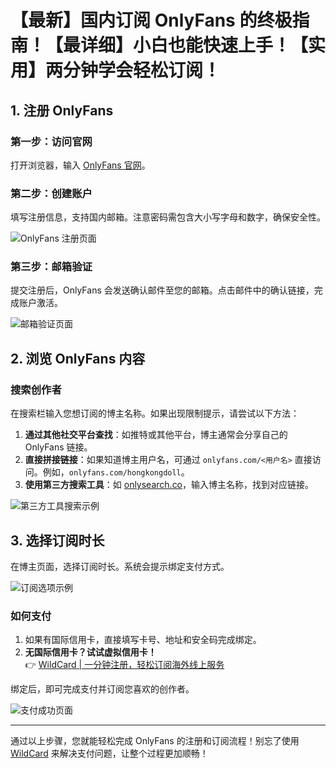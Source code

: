 # 【最新】国内订阅 OnlyFans 的终极指南！【最详细】小白也能快速上手！【实用】两分钟学会轻松订阅！


## 1. 注册 OnlyFans

### 第一步：访问官网
打开浏览器，输入 [OnlyFans 官网](https://onlyfans.com/)。

### 第二步：创建账户
填写注册信息，支持国内邮箱。注意密码需包含大小写字母和数字，确保安全性。

![OnlyFans 注册页面](https://open-ai-blog.oss-cn-nanjing.aliyuncs.com/img/202408091557852.png)

### 第三步：邮箱验证
提交注册后，OnlyFans 会发送确认邮件至您的邮箱。点击邮件中的确认链接，完成账户激活。

![邮箱验证页面](https://open-ai-blog.oss-cn-nanjing.aliyuncs.com/img/202408091557891.png)

## 2. 浏览 OnlyFans 内容

### 搜索创作者
在搜索栏输入您想订阅的博主名称。如果出现限制提示，请尝试以下方法：
1. **通过其他社交平台查找**：如推特或其他平台，博主通常会分享自己的 OnlyFans 链接。
2. **直接拼接链接**：如果知道博主用户名，可通过 `onlyfans.com/<用户名>` 直接访问。例如，`onlyfans.com/hongkongdoll`。
3. **使用第三方搜索工具**：如 [onlysearch.co](https://onlysearch.co/)，输入博主名称，找到对应链接。

![第三方工具搜索示例](https://open-ai-blog.oss-cn-nanjing.aliyuncs.com/img/202408091557882.png)

## 3. 选择订阅时长

在博主页面，选择订阅时长。系统会提示绑定支付方式。

![订阅选项示例](https://open-ai-blog.oss-cn-nanjing.aliyuncs.com/img/202408091557277.png)

### 如何支付
1. 如果有国际信用卡，直接填写卡号、地址和安全码完成绑定。
2. **无国际信用卡？试试虚拟信用卡！**  
   👉 [WildCard | 一分钟注册，轻松订阅海外线上服务](https://bit.ly/bewildcard)

绑定后，即可完成支付并订阅您喜欢的创作者。

![支付成功页面](https://open-ai-blog.oss-cn-nanjing.aliyuncs.com/img/202408091559511.png)

---

通过以上步骤，您就能轻松完成 OnlyFans 的注册和订阅流程！别忘了使用 [WildCard](https://bit.ly/bewildcard) 来解决支付问题，让整个过程更加顺畅！
